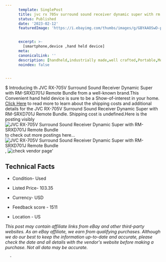 ```yaml
---
      template: SinglePost
      title: jvc rx 705v surround sound receiver dynamic super with rm srxd701j remote bundle
      status: Published
      date: '2023-02-12'
      featuredImage: 'https://i.ebayimg.com/thumbs/images/g/GBYAAOSwD-pj0bzD/s-l225.jpg'
       

      excerpt: >-
        [smartphone,device ,hand held device]
      meta:
      canonicalLink: ''
      description: [handheld,industrially made,well crafted,Portable,Mobile,Compact,Convenient,Lightweight,Maneuverable,Man-portable,Miniature,Carriable,Hand-held,Light,Holdable,Transportable,Mobile device,Pocket-sized,On-the-go,Wireless,Cordless,Compact size,Convenient size, smartphone,device ,hand held device]
      noindex: false
      

---
```

$
      Introducing th JVC RX-705V Surround Sound Receiver Dynamic Super with RM-SRXD701J Remote Bundle from a well-known brand.This Convenient hand held device is sure to be a Show-of-interest in your home. [Click Here](https://www.ebay.com/itm/165906025505?hash=item26a0c50c21%3Ag%3AGBYAAOSwD-pj0bzD&mkevt=1&mkcid=1&mkrid=711-53200-19255-0&campid=%253CePNCampaignId%253E&customid=%253CreferenceId%253E&toolid=10049) to read more to learn about the shipping costs and additional details for the JVC RX-705V Surround Sound Receiver Dynamic Super with RM-SRXD701J Remote Bundle. Shipping cost is undefined.Here is the posting visibly ![JVC RX-705V Surround Sound Receiver Dynamic Super with RM-SRXD701J Remote Bundle](https://i.ebayimg.com/thumbs/images/g/GBYAAOSwD-pj0bzD/s-l225.jpg) to check out more postings here... ![JVC RX-705V Surround Sound Receiver Dynamic Super with RM-SRXD701J Remote Bundle](https://i.ebayimg.com/images/g/GBYAAOSwD-pj0bzD/s-l1600.jpg), ![check vendor page](https://origin-galleryplus.ebayimg.com/ws/web/165906025505_2_0_1/225x225.jpg,https://origin-galleryplus.ebayimg.com/ws/web/165906025505_3_0_1/225x225.jpg,https://origin-galleryplus.ebayimg.com/ws/web/165906025505_4_0_1/225x225.jpg,https://origin-galleryplus.ebayimg.com/ws/web/165906025505_5_0_1/225x225.jpg,https://origin-galleryplus.ebayimg.com/ws/web/165906025505_6_0_1/225x225.jpg,https://origin-galleryplus.ebayimg.com/ws/web/165906025505_7_0_1/225x225.jpg,https://origin-galleryplus.ebayimg.com/ws/web/165906025505_8_0_1/225x225.jpg,https://origin-galleryplus.ebayimg.com/ws/web/165906025505_9_0_1/225x225.jpg,https://origin-galleryplus.ebayimg.com/ws/web/165906025505_10_0_1/225x225.jpg,https://origin-galleryplus.ebayimg.com/ws/web/165906025505_11_0_1/225x225.jpg,https://origin-galleryplus.ebayimg.com/ws/web/165906025505_12_0_1/225x225.jpg,https://origin-galleryplus.ebayimg.com/ws/web/165906025505_13_0_1/225x225.jpg,https://origin-galleryplus.ebayimg.com/ws/web/165906025505_14_0_1/225x225.jpg,https://origin-galleryplus.ebayimg.com/ws/web/165906025505_15_0_1/225x225.jpg,https://origin-galleryplus.ebayimg.com/ws/web/165906025505_16_0_1/225x225.jpg)'

      

 ## Technical Facts 



     
      

 - Condition- Used 


      

 - Listed Price- 103.35 


      

 - Currency- USD 


      

 - Feedback score - 1511 


      

 - Location - US 


      
      

 *_This post may contain affiliate links from eBay and other third-party websites. As an eBay affiliate, we earn from qualifying purchases. Although we do our best to keep the information up-to-date and accurate, please check the date and all details with the vendor's website before making a purchase. Not all data may be accurate._*




      -
